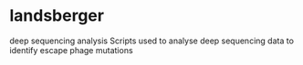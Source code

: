 # landsberger
deep sequencing analysis
Scripts used to analyse deep sequencing data to identify escape phage mutations
